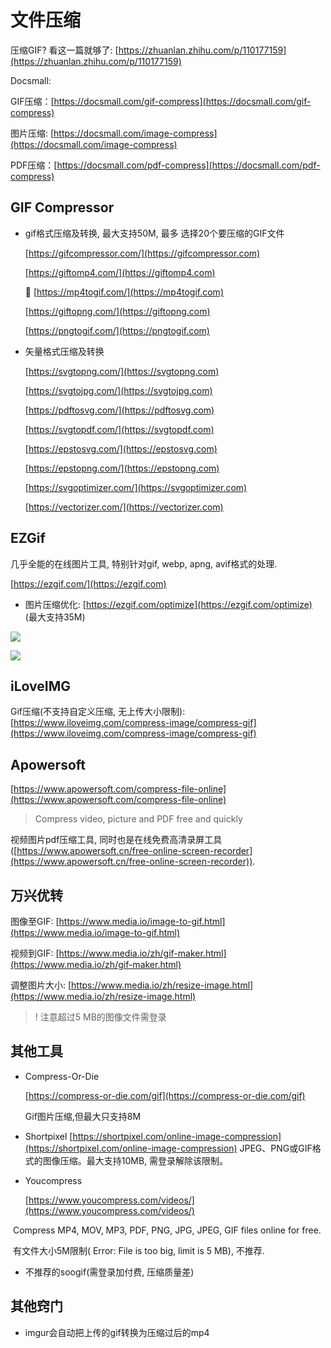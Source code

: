 # 文件压缩

压缩GIF? 看这一篇就够了: [https://zhuanlan.zhihu.com/p/110177159](https://zhuanlan.zhihu.com/p/110177159)

Docsmall:

GIF压缩：[https://docsmall.com/gif-compress](https://docsmall.com/gif-compress)

图片压缩: [https://docsmall.com/image-compress](https://docsmall.com/image-compress)

PDF压缩：[https://docsmall.com/pdf-compress](https://docsmall.com/pdf-compress)

## GIF Compressor

*   gif格式压缩及转换, 最大支持50M, 最多 选择20个要压缩的GIF文件

    [https://gifcompressor.com/](https://gifcompressor.com)

    [https://giftomp4.com/](https://giftomp4.com)

    🔗 [https://mp4togif.com/](https://mp4togif.com)

    [https://giftopng.com/](https://giftopng.com)

    [https://pngtogif.com/](https://pngtogif.com)
*   矢量格式压缩及转换

    [https://svgtopng.com/](https://svgtopng.com)

    [https://svgtojpg.com/](https://svgtojpg.com)

    [https://pdftosvg.com/](https://pdftosvg.com)

    [https://svgtopdf.com/](https://svgtopdf.com)

    [https://epstosvg.com/](https://epstosvg.com)

    [https://epstopng.com/](https://epstopng.com)

    [https://svgoptimizer.com/](https://svgoptimizer.com)

    [https://vectorizer.com/](https://vectorizer.com)

## EZGif

几乎全能的在线图片工具, 特别针对gif, webp, apng, avif格式的处理.

[https://ezgif.com/](https://ezgif.com)

* 图片压缩优化: [https://ezgif.com/optimize](https://ezgif.com/optimize) (最大支持35M)

![](https://i.loli.net/2021/09/04/k7WftxwnEPs2gZu.png)

![](https://i.loli.net/2021/09/04/tbZzAUw81BQChoW.png)

## iLoveIMG

Gif压缩(不支持自定义压缩, 无上传大小限制): [https://www.iloveimg.com/compress-image/compress-gif](https://www.iloveimg.com/compress-image/compress-gif)

## Apowersoft

[https://www.apowersoft.com/compress-file-online](https://www.apowersoft.com/compress-file-online)

> Compress video, picture and PDF free and quickly

视频图片pdf压缩工具, 同时也是在线免费高清录屏工具([https://www.apowersoft.cn/free-online-screen-recorder](https://www.apowersoft.cn/free-online-screen-recorder)).

## 万兴优转

图像至GIF: [https://www.media.io/image-to-gif.html](https://www.media.io/image-to-gif.html)

视频到GIF: [https://www.media.io/zh/gif-maker.html](https://www.media.io/zh/gif-maker.html)

调整图片大小: [https://www.media.io/zh/resize-image.html](https://www.media.io/zh/resize-image.html)

> ! 注意超过5 MB的图像文件需登录

## 其他工具

*   Compress-Or-Die

    &#x20;[https://compress-or-die.com/gif](https://compress-or-die.com/gif)

    &#x20;Gif图片压缩,但最大只支持8M
* Shortpixel [https://shortpixel.com/online-image-compression](https://shortpixel.com/online-image-compression) JPEG、PNG或GIF格式的图像压缩。最大支持10MB, 需登录解除该限制。
*   Youcompress

    [https://www.youcompress.com/videos/](https://www.youcompress.com/videos/)

​ Compress MP4, MOV, MP3, PDF, PNG, JPG, JPEG, GIF files online for free.

​ 有文件大小5M限制( Error: File is too big, limit is 5 MB), 不推荐.

* 不推荐的soogif(需登录加付费, 压缩质量差)

## 其他窍门

* imgur会自动把上传的gif转换为压缩过后的mp4
